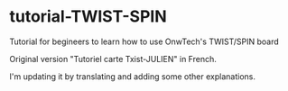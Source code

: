 # tutorial-TWIST-SPIN
Tutorial for begineers to learn how to use OnwTech's TWIST/SPIN board

Original version "Tutoriel carte Txist-JULIEN" in French.

I'm updating it by translating and adding some other explanations.